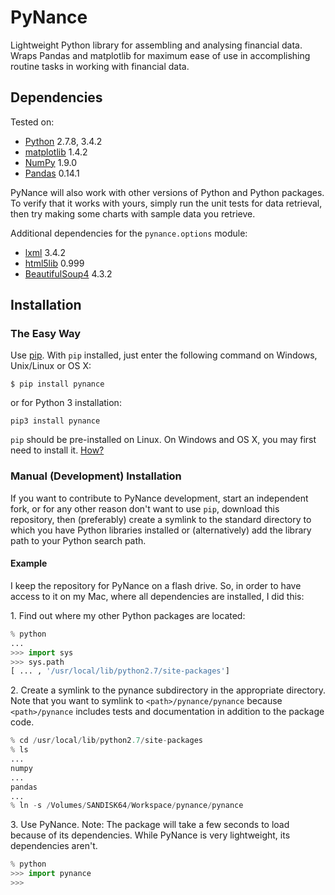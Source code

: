 PyNance
===
Lightweight Python library for assembling and analysing
financial data. Wraps Pandas and matplotlib for maximum
ease of use in accomplishing routine tasks in working with financial data.

Dependencies
---
Tested on:
* [Python](https://www.python.org/) 2.7.8, 3.4.2
* [matplotlib](http://matplotlib.org/index.html) 1.4.2
* [NumPy](http://www.numpy.org/) 1.9.0
* [Pandas](http://pandas.pydata.org/) 0.14.1

PyNance will also work with other versions of Python
and Python packages. To verify that it works with yours,
simply run the unit tests for data retrieval, then try
making some charts with sample data you retrieve.

Additional dependencies for the `pynance.options` module:
* [lxml](http://lxml.de/) 3.4.2
* [html5lib](https://pypi.python.org/pypi/html5lib) 0.999
* [BeautifulSoup4](https://pypi.python.org/pypi/beautifulsoup4/4.3.2) 4.3.2

Installation
---
### The Easy Way
Use [pip](https://pip.pypa.io/en/latest/index.html). With `pip` installed, just
enter the following command on Windows, Unix/Linux or OS X:

`$ pip install pynance`

or for Python 3 installation:

`pip3 install pynance`

`pip` should be pre-installed on Linux. On Windows and OS X, you may
first need to install it. [How?](https://pip.pypa.io/en/latest/installing.html#installation)

### Manual (Development) Installation
If you want to contribute to PyNance development, start an
independent fork, or for any other reason don't want to use `pip`, 
download this repository, then (preferably) create
a symlink to the standard directory to which you
have Python libraries installed or (alternatively) add
the library path to your Python search path.

#### Example
I keep the repository for PyNance on a flash drive. So, in order
to have access to it on my Mac, where all dependencies are
installed, I did this:

1\. Find out where my other Python packages are located:  
```python
% python
...
>>> import sys
>>> sys.path
[ ... , '/usr/local/lib/python2.7/site-packages']
```

2\. Create a symlink to the pynance subdirectory in the appropriate directory.
Note that you want to symlink to `<path>/pynance/pynance` because
`<path>/pynance` includes tests and documentation in addition
to the package code.  
```python
% cd /usr/local/lib/python2.7/site-packages
% ls
...
numpy
...
pandas
...
% ln -s /Volumes/SANDISK64/Workspace/pynance/pynance
```

3\. Use PyNance. Note: The package will take a few seconds to load because
of its dependencies. While PyNance is very lightweight,
its dependencies aren't.  
```python
% python
>>> import pynance
>>>
```
